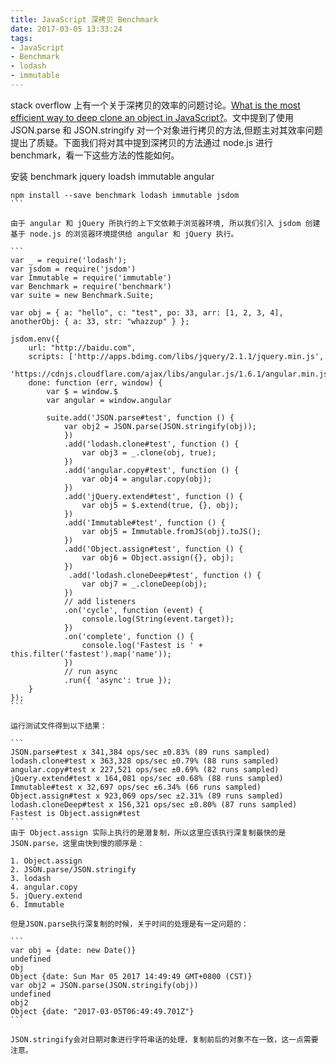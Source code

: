 ```yaml
---
title: JavaScript 深拷贝 Benchmark
date: 2017-03-05 13:33:24
tags:
- JavaScript
- Benchmark 
- lodash 
- immutable 
---
```


stack overflow 上有一个关于深拷贝的效率的问题讨论。[What is the most efficient way to deep clone an object in JavaScript?](http://stackoverflow.com/questions/122102/what-is-the-most-efficient-way-to-deep-clone-an-object-in-javascript)。文中提到了使用 JSON.parse 和 JSON.stringify 对一个对象进行拷贝的方法,但题主对其效率问题提出了质疑。下面我们将对其中提到深拷贝的方法通过 node.js 进行 benchmark，看一下这些方法的性能如何。

安装 benchmark jquery loadsh immutable angular

``````
npm install --save benchmark lodash immutable jsdom
```

由于 angular 和 jQuery 所执行的上下文依赖于浏览器环境, 所以我们引入 jsdom 创建基于 node.js 的浏览器环境提供给 angular 和 jQuery 执行。

```
var _ = require('lodash');
var jsdom = require('jsdom')
var Immutable = require('immutable')
var Benchmark = require('benchmark')
var suite = new Benchmark.Suite;

var obj = { a: "hello", c: "test", po: 33, arr: [1, 2, 3, 4], anotherObj: { a: 33, str: "whazzup" } };

jsdom.env({
    url: "http://baidu.com",
    scripts: ['http://apps.bdimg.com/libs/jquery/2.1.1/jquery.min.js',
        'https://cdnjs.cloudflare.com/ajax/libs/angular.js/1.6.1/angular.min.js'],
    done: function (err, window) {
        var $ = window.$
        var angular = window.angular

        suite.add('JSON.parse#test', function () {
            var obj2 = JSON.parse(JSON.stringify(obj));
            })
            .add('lodash.clone#test', function () {
                var obj3 = _.clone(obj, true);
            })
            .add('angular.copy#test', function () {
                var obj4 = angular.copy(obj);
            })
            .add('jQuery.extend#test', function () {
                var obj5 = $.extend(true, {}, obj);
            })
            .add('Immutable#test', function () {
                var obj5 = Immutable.fromJS(obj).toJS();
            })
            .add('Object.assign#test', function () {
                var obj6 = Object.assign({}, obj);
            })
             .add('lodash.cloneDeep#test', function () {
                var obj7 = _.cloneDeep(obj);
            })
            // add listeners
            .on('cycle', function (event) {
                console.log(String(event.target));
            })
            .on('complete', function () {
                console.log('Fastest is ' + this.filter('fastest').map('name'));
            })
            // run async
            .run({ 'async': true });
    }
});
```

运行测试文件得到以下结果：

```
JSON.parse#test x 341,384 ops/sec ±0.83% (89 runs sampled)
lodash.clone#test x 363,328 ops/sec ±0.79% (88 runs sampled)
angular.copy#test x 227,521 ops/sec ±0.69% (82 runs sampled)
jQuery.extend#test x 164,081 ops/sec ±0.68% (88 runs sampled)
Immutable#test x 32,697 ops/sec ±6.34% (66 runs sampled)
Object.assign#test x 923,069 ops/sec ±2.31% (89 runs sampled)
lodash.cloneDeep#test x 156,321 ops/sec ±0.80% (87 runs sampled)
Fastest is Object.assign#test
```
由于 Object.assign 实际上执行的是潜复制，所以这里应该执行深复制最快的是 JSON.parse，这里由快到慢的顺序是：

1. Object.assign
2. JSON.parse/JSON.stringify
3. lodash
4. angular.copy
5. jQuery.extend
6. Immutable

但是JSON.parse执行深复制的时候，关于时间的处理是有一定问题的：

```
var obj = {date: new Date()}
undefined
obj
Object {date: Sun Mar 05 2017 14:49:49 GMT+0800 (CST)}
var obj2 = JSON.parse(JSON.stringify(obj))
undefined
obj2
Object {date: "2017-03-05T06:49:49.701Z"}
```

JSON.stringify会对日期对象进行字符串话的处理，复制前后的对象不在一致，这一点需要注意。